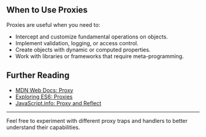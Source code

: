 ## When to Use Proxies

Proxies are useful when you need to:
- Intercept and customize fundamental operations on objects.
- Implement validation, logging, or access control.
- Create objects with dynamic or computed properties.
- Work with libraries or frameworks that require meta-programming.

## Further Reading

- [MDN Web Docs: Proxy](https://developer.mozilla.org/en-US/docs/Web/JavaScript/Reference/Global_Objects/Proxy)
- [Exploring ES6: Proxies](https://exploringjs.com/es6/ch_proxies.html)
- [JavaScript.info: Proxy and Reflect](https://javascript.info/proxy)

---
Feel free to experiment with different proxy traps and handlers to better understand their capabilities.
